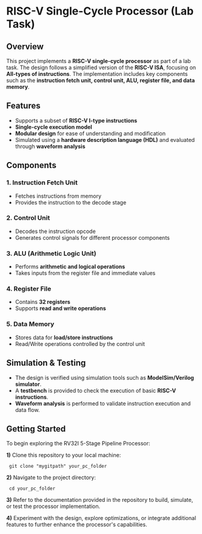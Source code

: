 # RISC-V Single-Cycle Processor (Lab Task)

## Overview

This project implements a **RISC-V single-cycle processor** as part of a lab task. The design follows a simplified version of the **RISC-V ISA**, focusing on **All-types of instructions**. The implementation includes key components such as the **instruction fetch unit, control unit, ALU, register file, and data memory**.

## Features

- Supports a subset of **RISC-V I-type instructions**  
- **Single-cycle execution model**  
- **Modular design** for ease of understanding and modification  
- Simulated using a **hardware description language (HDL)** and evaluated through **waveform analysis**  

## Components

### 1. Instruction Fetch Unit
- Fetches instructions from memory  
- Provides the instruction to the decode stage  

### 2. Control Unit
- Decodes the instruction opcode  
- Generates control signals for different processor components  

### 3. ALU (Arithmetic Logic Unit)
- Performs **arithmetic and logical operations**  
- Takes inputs from the register file and immediate values  

### 4. Register File
- Contains **32 registers**  
- Supports **read and write operations**  

### 5. Data Memory
- Stores data for **load/store instructions**  
- Read/Write operations controlled by the control unit  

## Simulation & Testing

- The design is verified using simulation tools such as **ModelSim/Verilog simulator**.  
- A **testbench** is provided to check the execution of basic **RISC-V instructions**.  
- **Waveform analysis** is performed to validate instruction execution and data flow.  

## Getting Started

To begin exploring the RV32I 5-Stage Pipeline Processor:

  **1)** Clone this repository to your local machine:

     git clone "mygitpath" your_pc_folder

  **2)** Navigate to the project directory:

     cd your_pc_folder

  **3)** Refer to the documentation provided in the repository to build, simulate, or test the processor implementation.

  **4)** Experiment with the design, explore optimizations, or integrate additional features to further enhance the processor's capabilities.
